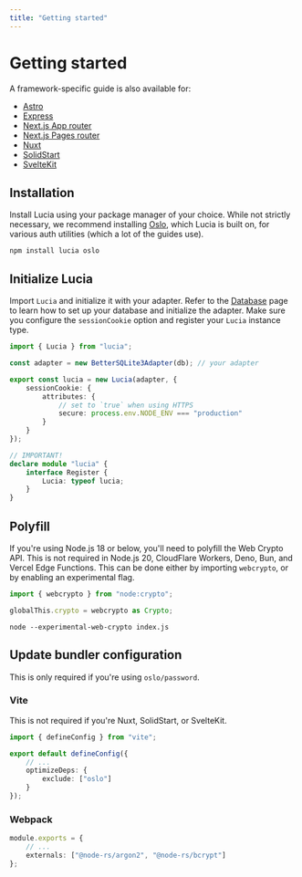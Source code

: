 ```yaml
---
title: "Getting started"
---
```


# Getting started

A framework-specific guide is also available for:

- [Astro](/getting-started/astro)
- [Express](/getting-started/express)
- [Next.js App router](/getting-started/nextjs-app)
- [Next.js Pages router](/getting-started/nextjs-pages)
- [Nuxt](/getting-started/nuxt)
- [SolidStart](/getting-started/solidstart)
- [SvelteKit](/getting-started/sveltekit)

## Installation

Install Lucia using your package manager of your choice. While not strictly necessary, we recommend installing [Oslo](https://oslo.js.org), which Lucia is built on, for various auth utilities (which a lot of the guides use).

```
npm install lucia oslo
```

## Initialize Lucia

Import `Lucia` and initialize it with your adapter. Refer to the [Database](/database) page to learn how to set up your database and initialize the adapter. Make sure you configure the `sessionCookie` option and register your `Lucia` instance type.

```ts
import { Lucia } from "lucia";

const adapter = new BetterSQLite3Adapter(db); // your adapter

export const lucia = new Lucia(adapter, {
	sessionCookie: {
		attributes: {
			// set to `true` when using HTTPS
			secure: process.env.NODE_ENV === "production"
		}
	}
});

// IMPORTANT!
declare module "lucia" {
	interface Register {
		Lucia: typeof lucia;
	}
}
```

## Polyfill

If you're using Node.js 18 or below, you'll need to polyfill the Web Crypto API. This is not required in Node.js 20, CloudFlare Workers, Deno, Bun, and Vercel Edge Functions. This can be done either by importing `webcrypto`, or by enabling an experimental flag.

```ts
import { webcrypto } from "node:crypto";

globalThis.crypto = webcrypto as Crypto;
```

```
node --experimental-web-crypto index.js
```

## Update bundler configuration

This is only required if you're using `oslo/password`.

### Vite

This is not required if you're Nuxt, SolidStart, or SvelteKit.

```ts
import { defineConfig } from "vite";

export default defineConfig({
	// ...
	optimizeDeps: {
		exclude: ["oslo"]
	}
});
```

### Webpack

```ts
module.exports = {
	// ...
	externals: ["@node-rs/argon2", "@node-rs/bcrypt"]
};
```
